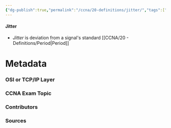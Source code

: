 ```yaml
---
{"dg-publish":true,"permalink":"/ccna/20-definitions/jitter/","tags":["defs_ccna"],"created":"2023-11-07T11:12:39.000-08:00","updated":"2023-11-07T11:16:33.000-08:00"}
---
```


#### Jitter
- *Jitter* is deviation from a signal's standard [[CCNA/20 - Definitions/Period\|Period]]







# Metadata
### OSI or TCP/IP Layer

### CCNA Exam Topic

### Contributors

### Sources

